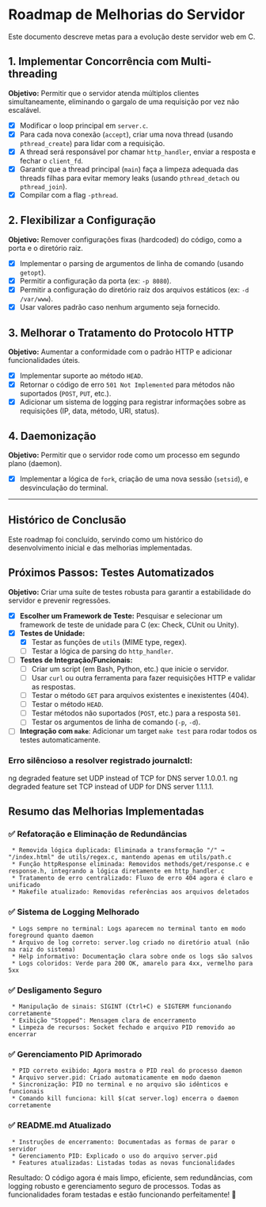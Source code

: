 # Roadmap de Melhorias do Servidor

Este documento descreve metas para a evolução deste servidor web em C.

## 1. Implementar Concorrência com Multi-threading

**Objetivo:** Permitir que o servidor atenda múltiplos clientes simultaneamente, eliminando o gargalo de uma requisição por vez não escalável.

-   [x] Modificar o loop principal em `server.c`.
-   [x] Para cada nova conexão (`accept`), criar uma nova thread (usando `pthread_create`) para lidar com a requisição.
-   [x] A thread será responsável por chamar `http_handler`, enviar a resposta e fechar o `client_fd`.
-   [x] Garantir que a thread principal (`main`) faça a limpeza adequada das threads filhas para evitar memory leaks (usando `pthread_detach` ou `pthread_join`).
-   [x] Compilar com a flag `-pthread`.

## 2. Flexibilizar a Configuração

**Objetivo:** Remover configurações fixas (hardcoded) do código, como a porta e o diretório raiz.

-   [x] Implementar o parsing de argumentos de linha de comando (usando `getopt`).
-   [x] Permitir a configuração da porta (ex: `-p 8080`).
-   [x] Permitir a configuração do diretório raiz dos arquivos estáticos (ex: `-d /var/www`).
-   [x] Usar valores padrão caso nenhum argumento seja fornecido.

## 3. Melhorar o Tratamento do Protocolo HTTP

**Objetivo:** Aumentar a conformidade com o padrão HTTP e adicionar funcionalidades úteis.

-   [x] Implementar suporte ao método `HEAD`.
-   [x] Retornar o código de erro `501 Not Implemented` para métodos não suportados (`POST`, `PUT`, etc.).
-   [x] Adicionar um sistema de logging para registrar informações sobre as requisições (IP, data, método, URI, status).

## 4. Daemonização

**Objetivo:** Permitir que o servidor rode como um processo em segundo plano (daemon).

-   [x] Implementar a lógica de `fork`, criação de uma nova sessão (`setsid`), e desvinculação do terminal.

---

## Histórico de Conclusão

Este roadmap foi concluído, servindo como um histórico do desenvolvimento inicial e das melhorias implementadas.

## Próximos Passos: Testes Automatizados

**Objetivo:** Criar uma suíte de testes robusta para garantir a estabilidade do servidor e prevenir regressões.

-   [x] **Escolher um Framework de Teste:** Pesquisar e selecionar um framework de teste de unidade para C (ex: Check, CUnit ou Unity).
-   [x] **Testes de Unidade:**
    -   [x] Testar as funções de `utils` (MIME type, regex).
    -   [ ] Testar a lógica de parsing do `http_handler`.
-   [ ] **Testes de Integração/Funcionais:**
    -   [ ] Criar um script (em Bash, Python, etc.) que inicie o servidor.
    -   [ ] Usar `curl` ou outra ferramenta para fazer requisições HTTP e validar as respostas.
    -   [ ] Testar o método `GET` para arquivos existentes e inexistentes (404).
    -   [ ] Testar o método `HEAD`.
    -   [ ] Testar métodos não suportados (`POST`, etc.) para a resposta `501`.
    -   [ ] Testar os argumentos de linha de comando (`-p`, `-d`).
-   [ ] **Integração com `make`**: Adicionar um target `make test` para rodar todos os testes automaticamente.

### Erro silêncioso a resolver registrado journalctl:
ng degraded feature set UDP instead of TCP for DNS server 1.0.0.1.
ng degraded feature set TCP instead of UDP for DNS server 1.1.1.1.


## Resumo das Melhorias Implementadas

   ### ✅ Refatoração e Eliminação de Redundâncias

     * Removida lógica duplicada: Eliminada a transformação "/" → "/index.html" de utils/regex.c, mantendo apenas em utils/path.c
     * Função httpResponse eliminada: Removidos methods/get/response.c e response.h, integrando a lógica diretamente em http_handler.c
     * Tratamento de erro centralizado: Fluxo de erro 404 agora é claro e unificado
     * Makefile atualizado: Removidas referências aos arquivos deletados

   ### ✅ Sistema de Logging Melhorado

     * Logs sempre no terminal: Logs aparecem no terminal tanto em modo foreground quanto daemon
     * Arquivo de log correto: server.log criado no diretório atual (não na raiz do sistema)
     * Help informativo: Documentação clara sobre onde os logs são salvos
     * Logs coloridos: Verde para 200 OK, amarelo para 4xx, vermelho para 5xx

   ### ✅ Desligamento Seguro

     * Manipulação de sinais: SIGINT (Ctrl+C) e SIGTERM funcionando corretamente
     * Exibição "Stopped": Mensagem clara de encerramento
     * Limpeza de recursos: Socket fechado e arquivo PID removido ao encerrar

   ### ✅ Gerenciamento PID Aprimorado

     * PID correto exibido: Agora mostra o PID real do processo daemon
     * Arquivo server.pid: Criado automaticamente em modo daemon
     * Sincronização: PID no terminal e no arquivo são idênticos e funcionais
     * Comando kill funciona: kill $(cat server.log) encerra o daemon corretamente

   ### ✅ README.md Atualizado

     * Instruções de encerramento: Documentadas as formas de parar o servidor
     * Gerenciamento PID: Explicado o uso do arquivo server.pid
     * Features atualizadas: Listadas todas as novas funcionalidades

   Resultado: O código agora é mais limpo, eficiente, sem redundâncias, com logging
   robusto e gerenciamento seguro de processos. Todas as funcionalidades foram
   testadas e estão funcionando perfeitamente! 🚀
